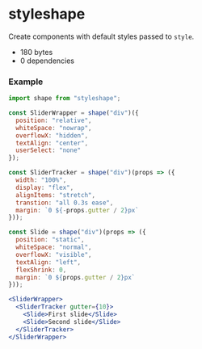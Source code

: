 # styleshape

Create components with default styles passed to `style`.

- 180 bytes
- 0 dependencies

### Example

```js
import shape from "styleshape";

const SliderWrapper = shape("div")({
  position: "relative",
  whiteSpace: "nowrap",
  overflowX: "hidden",
  textAlign: "center",
  userSelect: "none"
});

const SliderTracker = shape("div")(props => ({
  width: "100%",
  display: "flex",
  alignItems: "stretch",
  transtion: "all 0.3s ease",
  margin: `0 ${-props.gutter / 2}px`
}));

const Slide = shape("div")(props => ({
  position: "static",
  whiteSpace: "normal",
  overflowX: "visible",
  textAlign: "left",
  flexShrink: 0,
  margin: `0 ${props.gutter / 2}px`
}));
```

```jsx
<SliderWrapper>
  <SliderTracker gutter={10}>
    <Slide>First slide</Slide>
    <Slide>Second slide</Slide>
  </SliderTracker>
</SliderWrapper>
```
